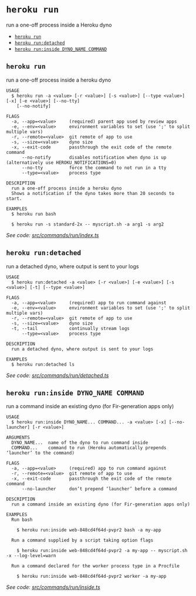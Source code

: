 `heroku run`
============

run a one-off process inside a Heroku dyno

* [`heroku run`](#heroku-run)
* [`heroku run:detached`](#heroku-rundetached)
* [`heroku run:inside DYNO_NAME COMMAND`](#heroku-runinside-dyno_name-command)

## `heroku run`

run a one-off process inside a heroku dyno

```
USAGE
  $ heroku run -a <value> [-r <value>] [-s <value>] [--type <value>] [-x] [-e <value>] [--no-tty]
    [--no-notify]

FLAGS
  -a, --app=<value>     (required) parent app used by review apps
  -e, --env=<value>     environment variables to set (use ';' to split multiple vars)
  -r, --remote=<value>  git remote of app to use
  -s, --size=<value>    dyno size
  -x, --exit-code       passthrough the exit code of the remote command
      --no-notify       disables notification when dyno is up (alternatively use HEROKU_NOTIFICATIONS=0)
      --no-tty          force the command to not run in a tty
      --type=<value>    process type

DESCRIPTION
  run a one-off process inside a heroku dyno
  Shows a notification if the dyno takes more than 20 seconds to start.

EXAMPLES
  $ heroku run bash

  $ heroku run -s standard-2x -- myscript.sh -a arg1 -s arg2
```

_See code: [src/commands/run/index.ts](https://github.com/heroku/cli/blob/v10.4.2-alpha.0/packages/cli/src/commands/run/index.ts)_

## `heroku run:detached`

run a detached dyno, where output is sent to your logs

```
USAGE
  $ heroku run:detached -a <value> [-r <value>] [-e <value>] [-s <value>] [-t] [--type <value>]

FLAGS
  -a, --app=<value>     (required) app to run command against
  -e, --env=<value>     environment variables to set (use ';' to split multiple vars)
  -r, --remote=<value>  git remote of app to use
  -s, --size=<value>    dyno size
  -t, --tail            continually stream logs
      --type=<value>    process type

DESCRIPTION
  run a detached dyno, where output is sent to your logs

EXAMPLES
  $ heroku run:detached ls
```

_See code: [src/commands/run/detached.ts](https://github.com/heroku/cli/blob/v10.4.2-alpha.0/packages/cli/src/commands/run/detached.ts)_

## `heroku run:inside DYNO_NAME COMMAND`

run a command inside an existing dyno (for Fir-generation apps only)

```
USAGE
  $ heroku run:inside DYNO_NAME... COMMAND... -a <value> [-x] [--no-launcher] [-r <value>]

ARGUMENTS
  DYNO_NAME...  name of the dyno to run command inside
  COMMAND...    command to run (Heroku automatically prepends ‘launcher’ to the command)

FLAGS
  -a, --app=<value>     (required) app to run command against
  -r, --remote=<value>  git remote of app to use
  -x, --exit-code       passthrough the exit code of the remote command
      --no-launcher     don’t prepend ‘launcher’ before a command

DESCRIPTION
  run a command inside an existing dyno (for Fir-generation apps only)

EXAMPLES
  Run bash

    $ heroku run:inside web-848cd4f64d-pvpr2 bash -a my-app

  Run a command supplied by a script taking option flags

    $ heroku run:inside web-848cd4f64d-pvpr2 -a my-app -- myscript.sh -x --log-level=warn

  Run a command declared for the worker process type in a Procfile

    $ heroku run:inside web-848cd4f64d-pvpr2 worker -a my-app
```

_See code: [src/commands/run/inside.ts](https://github.com/heroku/cli/blob/v10.4.2-alpha.0/packages/cli/src/commands/run/inside.ts)_
